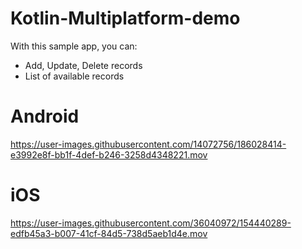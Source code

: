 # Kotlin-Multiplatform-demo

With this sample app, you can:
- Add, Update, Delete records
- List of available records

# Android

https://user-images.githubusercontent.com/14072756/186028414-e3992e8f-bb1f-4def-b246-3258d4348221.mov


# iOS

https://user-images.githubusercontent.com/36040972/154440289-edfb45a3-b007-41cf-84d5-738d5aeb1d4e.mov

